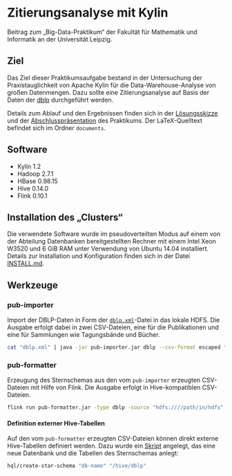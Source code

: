 # Zitierungsanalyse mit Kylin

Beitrag zum „Big-Data-Praktikum“ der Fakultät für Mathematik und Informatik
an der Universität Leipzig.

## Ziel

Das Ziel dieser Praktikumsaufgabe bestand in der Untersuchung der
Praxistauglichkeit von Apache Kylin für die Data-Warehouse-Analyse von großen
Datenmengen. Dazu sollte eine Zitierungsanalyse auf Basis der Daten der [dblp]
durchgeführt werden.

Details zum Ablauf und den Ergebnissen finden sich in der
[Lösungsskizze][solution] und der [Abschlusspräsentation][presentation]
des Praktikums. Der LaTeX-Quelltext befindet sich im Ordner `documents`.

## Software

* Kylin 1.2
* Hadoop 2.7.1
* HBase 0.98.15
* Hive 0.14.0
* Flink 0.10.1

## Installation des „Clusters“

Die verwendete Software wurde im pseudoverteilten Modus auf einem von der
Abteilung Datenbanken bereitgestellten Rechner mit einem Intel Xeon W3520
und 6 GiB RAM unter Verwendung von Ubuntu 14.04 installiert. Details zur
Installation und Konfiguration finden sich in der Datei [INSTALL.md][install].

## Werkzeuge

### pub-importer

Import der DBLP-Daten in Form der [`dblp.xml`][xml]-Datei in das lokale HDFS.
Die Ausgabe erfolgt dabei in zwei CSV-Dateien, eine für die Publikationen und
eine für Sammlungen wie Tagungsbände und Bücher.

```sh
cat "dblp.xml" | java -jar pub-importer.jar dblp --csv-format escaped "/path/in/hdfs"
```

### pub-formatter

Erzeugung des Sternschemas aus den vom `pub-importer` erzeugten CSV-Dateien
mit Hilfe von Flink. Die Ausgabe erfolgt in Hive-kompatiblen CSV-Dateien.

```sh
flink run pub-formatter.jar -type dblp -source "hdfs:////path/in/hdfs" -target "hdfs:////hive/dblp"
```

#### Definition externer Hive-Tabellen

Auf den vom `pub-formatter` erzeugten CSV-Dateien können direkt externe
Hive-Tabellen definiert werden. Dazu wurde ein [Skript][hqlscript] angelegt,
das eine neue Datenbank und die Tabellen des Sternschemas anlegt:

```sh
hql/create-star-schema "db-name" "/hive/dblp"
```

[solution]: https://github.com/klemens/bigdata-kylin-dblp/releases/download/attestation-3/solution-outline.pdf
[presentation]: https://github.com/klemens/bigdata-kylin-dblp/releases/download/attestation-3/presentation.pdf
[dblp]: http://dblp.uni-trier.de/
[install]: ./INSTALL.md
[xml]: http://dblp.uni-trier.de/xml/
[hqlscript]: ./hql/create-star-schema
